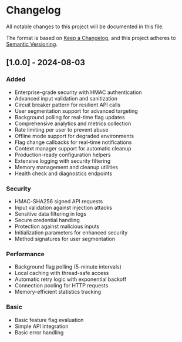 # Changelog

All notable changes to this project will be documented in this file.

The format is based on [Keep a Changelog](https://keepachangelog.com/en/1.0.0/),
and this project adheres to [Semantic Versioning](https://semver.org/spec/v2.0.0.html).

## [1.0.0] - 2024-08-03

### Added
- Enterprise-grade security with HMAC authentication
- Advanced input validation and sanitization
- Circuit breaker pattern for resilient API calls
- User segmentation support for advanced targeting
- Background polling for real-time flag updates
- Comprehensive analytics and metrics collection
- Rate limiting per user to prevent abuse
- Offline mode support for degraded environments
- Flag change callbacks for real-time notifications
- Context manager support for automatic cleanup
- Production-ready configuration helpers
- Extensive logging with security filtering
- Memory management and cleanup utilities
- Health check and diagnostics endpoints

### Security
- HMAC-SHA256 signed API requests
- Input validation against injection attacks
- Sensitive data filtering in logs
- Secure credential handling
- Protection against malicious inputs
- Initialization parameters for enhanced security
- Method signatures for user segmentation

### Performance
- Background flag polling (5-minute intervals)
- Local caching with thread-safe access
- Automatic retry logic with exponential backoff
- Connection pooling for HTTP requests
- Memory-efficient statistics tracking

### Basic
- Basic feature flag evaluation
- Simple API integration
- Basic error handling